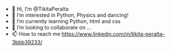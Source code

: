 - 👋 Hi, I’m @TikitaPeralta
- 👀 I’m interested in Python, Physics and dancing!
- 🌱 I’m currently learning Python, html and css
- 💞️ I’m looking to collaborate on ...
- 📫 How to reach me https://www.linkedin.com/in/tikita-peralta-3bbb39233/

<!---
TikitaPeralta/TikitaPeralta is a ✨ special ✨ repository because its `README.md` (this file) appears on your GitHub profile.
You can click the Preview link to take a look at your changes.
--->
